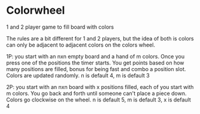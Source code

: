 # Colorwheel
1 and 2 player game to fill board with colors

The rules are a bit different for 1 and 2 players, but the idea of both is colors can only be adjacent to adjacent colors on the colors wheel.

1P: you start with an nxn empty board and a hand of m colors. Once you press one of the positions the timer starts.
You get points based on how many positions are filled, bonus for being fast and combo a position slot. Colors are updated randomly.
n is default 4, m is default 3

2P: you start with an nxn board with x positions filled, each of you start with m colors. You go back and forth until someone can't place a piece down. Colors go clockwise on the wheel.
n is default 5, m is default 3, x is default 4
